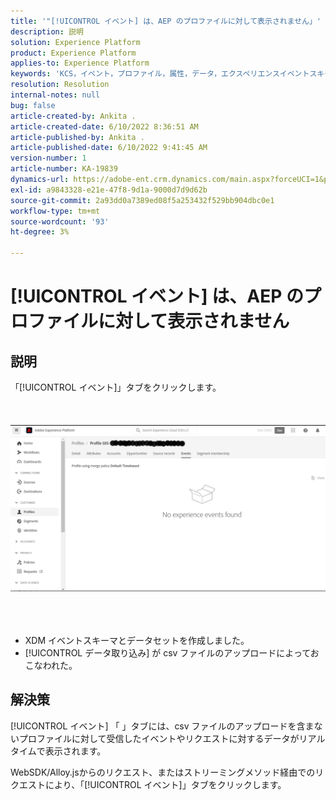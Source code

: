 ```yaml
---
title: '"[!UICONTROL イベント] は、AEP のプロファイルに対して表示されません」'
description: 説明
solution: Experience Platform
product: Experience Platform
applies-to: Experience Platform
keywords: 'KCS，イベント，プロファイル，属性，データ，エクスペリエンスイベントスキーマ， '
resolution: Resolution
internal-notes: null
bug: false
article-created-by: Ankita .
article-created-date: 6/10/2022 8:36:51 AM
article-published-by: Ankita .
article-published-date: 6/10/2022 9:41:45 AM
version-number: 1
article-number: KA-19839
dynamics-url: https://adobe-ent.crm.dynamics.com/main.aspx?forceUCI=1&pagetype=entityrecord&etn=knowledgearticle&id=77c6ee72-98e8-ec11-bb3c-000d3a3b168b
exl-id: a9843328-e21e-47f8-9d1a-9000d7d9d62b
source-git-commit: 2a93dd0a7389ed08f5a253432f529bb904dbc0e1
workflow-type: tm+mt
source-wordcount: '93'
ht-degree: 3%

---
```


# [!UICONTROL イベント] は、AEP のプロファイルに対して表示されません

## 説明

「[!UICONTROL イベント]」タブをクリックします。<br><br> <br><br>![](assets/___06fe68f7-99e8-ec11-bb3c-000d3a3b168b___.png)<br><br> <br><br>
- XDM イベントスキーマとデータセットを作成しました。
- [!UICONTROL データ取り込み] が csv ファイルのアップロードによっておこなわれた。



## 解決策


[!UICONTROL イベント] 「 」タブには、csv ファイルのアップロードを含まないプロファイルに対して受信したイベントやリクエストに対するデータがリアルタイムで表示されます。

WebSDK/Alloy.jsからのリクエスト、またはストリーミングメソッド経由でのリクエストにより、「[!UICONTROL イベント]」タブをクリックします。

